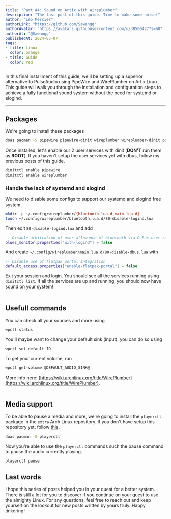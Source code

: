 ```yaml
---
title: "Part #4: Sound on Artix with Wireplumber"
description: "The last post of this guide. Time to make some noise!"
author: "Léo Mercier"
authorLink: "https://github.com/Sawangg"
authorAvatar: "https://avatars.githubusercontent.com/u/38500427?s=60"
authorAt: "@Sawangg"
publishedAt: 2024-05-07
tags:
- title: Linux
  color: orange
- title: Guide
  color: red
---
```


In this final installment of this guide, we'll be setting up a superior alternative to PulseAudio using PipeWire and WirePlumber on Artix Linux. This guide will walk you through the installation and configuration steps to achieve a fully functional sound system without the need for systemd or elogind.

***

## Packages

We're going to install these packages

```sh
doas pacman -S pipewire pipewire-dinit wireplumber wireplumber-dinit pipewire-alsa pipewire-jack
```
Once installed, let's enable our 2 user services with dinit (**DON'T** run them as **ROOT**). If you haven't setup the user services yet with dbus, follow my previous posts of this guide.

```sh
dinitctl enable pipewire
dinitctl enable wireplumber
```
### Handle the lack of systemd and elogind

We need to disable some configs to support our systemd and elogind free system.

```sh
mkdir -p ~/.config/wireplumber/{bluetooth.lua.d,main.lua.d}
touch ~/.config/wireplumber/bluetooth.lua.d/80-disable-logind.lua
```
Then edit `80-disable-logind.lua` and add

```lua
-- Disable arbitration of user allowance of bluetooth via D-Bus user session
bluez_monitor.properties["with-logind"] = false
```
And create `~/.config/wireplumber/main.lua.d/80-disable-dbus.lua` with

```lua
-- Disable use of flatpak portal integration
default_access.properties["enable-flatpak-portal"] = false
```
Exit your session and login. You should see all the services running using `dinitctl list`. If all the services are up and running, you should now have sound on your system!  
<br />

## Usefull commands

You can check all your sources and more using

```sh
wpctl status
```
You'll maybe want to change your default sink (input), you can do so using

```sh
wpctl set-default ID
```
To get your current volume, run

```sh
wpctl get-volume @DEFAULT_AUDIO_SINK@
```
More info here: [https://wiki.archlinux.org/title/WirePlumber](https://wiki.archlinux.org/title/WirePlumber).  
<br />

## Media support

To be able to pause a media and more, we're going to install the `playerctl` package in the `extra` Arch Linux repository. If you don't have setup this repository yet, follow [this](https://github.com/Sawangg/dotfiles/wiki/Manage-your-packages#arch-repositories).

```sh
doas pacman -S playerctl
```
Now you're able to use the `playerctl` commands such the pause command to pause the audio currently playing.

```sh
playerctl pause
```
## Last words

I hope this series of posts helped you in your quest for a better system. There is still a lot for you to discover if
you continue on your quest to use the almighty Linux. For any questions, feel free to reach out and keep yourself on the
lookout for new posts written by yours truly. Happy tinkering!
